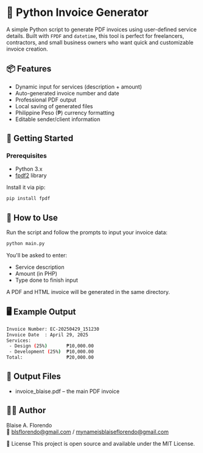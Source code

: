 # 🧾 Python Invoice Generator

A simple Python script to generate PDF invoices using user-defined service details. Built with `FPDF` and `datetime`, this tool is perfect for freelancers, contractors, and small business owners who want quick and customizable invoice creation.

## 📦 Features

- Dynamic input for services (description + amount)
- Auto-generated invoice number and date
- Professional PDF output
- Local saving of generated files
- Philippine Peso (₱) currency formatting
- Editable sender/client information

## 🚀 Getting Started

### Prerequisites

- Python 3.x
- [fpdf2](https://pypi.org/project/fpdf/) library

Install it via pip:

```bash
pip install fpdf
```

## 🔧 How to Use

Run the script and follow the prompts to input your invoice data:
```bash
python main.py
```

You'll be asked to enter:
- Service description
- Amount (in PHP)
- Type done to finish input

A PDF and HTML invoice will be generated in the same directory.

## 🖥 Example Output
```bash
Invoice Number: EC-20250429_151230
Invoice Date  : April 29, 2025
Services:
 - Design (25%)       ₱10,000.00
 - Development (25%)  ₱10,000.00
Total:                ₱20,000.00
```

## 📂 Output Files
- invoice_blaise.pdf – the main PDF invoice

## 🧑‍💻 Author<br>
Blaise A. Florendo<br>
📧 blsflorendo@gmail.com / mynameisblaiseflorendo@gmail.com

📃 License
This project is open source and available under the MIT License.
